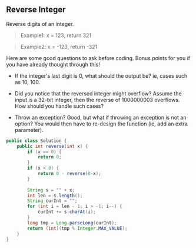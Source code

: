 ## Reverse Integer

Reverse digits of an integer.

> Example1: x = 123, return 321

> Example2: x = -123, return -321

Here are some good questions to ask before coding. Bonus points for you if you have already thought through this!

- If the integer's last digit is 0, what should the output be? ie, cases such as 10, 100.

- Did you notice that the reversed integer might overflow? Assume the input is a 32-bit integer, then the reverse of 1000000003 overflows. How should you handle such cases?

- Throw an exception? Good, but what if throwing an exception is not an option? You would then have to re-design the function (ie, add an extra parameter).

``` java 
public class Solution {
    public int reverse(int x) {
        if (x == 0) {
            return 0;
        }
        if (x < 0) {
            return 0 - reverse(0-x);
        }
        
        String s = "" + x;
        int len = s.length();
        String curInt = "";
        for (int i = len - 1; i > -1; i--) {
            curInt += s.charAt(i);
        }
        long tmp = Long.parseLong(curInt);
        return (int)(tmp % Integer.MAX_VALUE);
    }
}
```